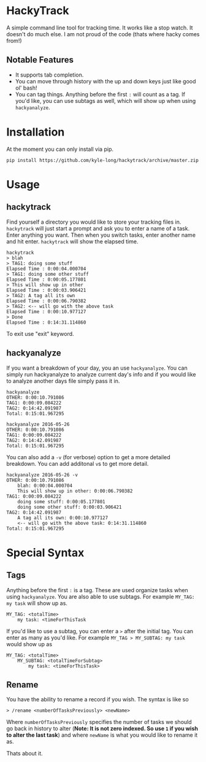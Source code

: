 HackyTrack
==========

A simple command line tool for tracking time.  It works like a stop watch.  It doesn't do much else.  I am not proud of the code (thats where hacky comes from!)

Notable Features
----------------

- It supports tab completion.
- You can move through history with the up and down keys just like good ol' bash!
- You can tag things. Anything before the first `:` will count as a tag. If you'd like, you can use subtags as well, which will show up when using `hackyanalyze`.

Installation
============

At the moment you can only install via pip.

```
pip install https://github.com/kyle-long/hackytrack/archive/master.zip
```

Usage
=====

hackytrack
----------

Find yourself a directory you would like to store your tracking files in.  `hackytrack` will just start a prompt and ask you to enter a name of a task.  Enter anything you want.  Then when you switch tasks, enter another name and hit enter.  `hackytrack` will show the elapsed time.

```
hackytrack
> blah
> TAG1: doing some stuff
Elapsed Time : 0:00:04.000704
> TAG1: doing some other stuff
Elapsed Time : 0:00:05.177801
> This will show up in other
Elapsed Time : 0:00:03.906421
> TAG2: A tag all its own
Elapsed Time : 0:00:06.790382
> TAG2: <-- will go with the above task
Elapsed Time : 0:00:10.977127
> Done
Elapsed Time : 0:14:31.114860
```

To exit use "exit" keyword.

hackyanalyze
------------

If you want a breakdown of your day, you an use `hackyanalyze`.  You can simply run hackyanalyze to analyze current day's info and if you would like to analyze another days file simply pass it in.

```
hackyanalyze
OTHER: 0:00:10.791086
TAG1: 0:00:09.084222
TAG2: 0:14:42.091987
Total: 0:15:01.967295

hackyanalyze 2016-05-26
OTHER: 0:00:10.791086
TAG1: 0:00:09.084222
TAG2: 0:14:42.091987
Total: 0:15:01.967295
```

You can also add a `-v` (for verbose) option to get a more detailed breakdown.  You can add additonal `v`s to get more detail.

```
hackyanalyze 2016-05-26 -v
OTHER: 0:00:10.791086
    blah: 0:00:04.000704
    This will show up in other: 0:00:06.790382
TAG1: 0:00:09.084222
    doing some stuff: 0:00:05.177801
    doing some other stuff: 0:00:03.906421
TAG2: 0:14:42.091987
    A tag all its own: 0:00:10.977127
    <-- will go with the above task: 0:14:31.114860
Total: 0:15:01.967295
```

Special Syntax
==============

Tags
----

Anything before the first `:` is a tag. These are used organize tasks when using `hackyanalyze`. You are also able to use subtags. For example `MY_TAG: my task` will show up as.

    MY_TAG: <totalTime>
        my task: <timeForThisTask

If you'd like to use a subtag, you can enter a `>` after the initial tag. You can enter as many as you'd like. For example `MY_TAG > MY_SUBTAG: my task` would show up as

    MY_TAG: <totalTime>
        MY_SUBTAG: <totalTimeForSubtag>
            my task: <timeForThisTask>

Rename
------
You have the ability to rename a record if you wish. The syntax is like so

```
> /rename <numberOfTasksPreviously> <newName>
```

Where `numberOfTasksPreviously` specifies the number of tasks we should go back in history to alter (**Note: It is not zero indexed. So use `1` if you wish to alter the last task**) and where `newName` is what you would like to rename it as.

Thats about it.
